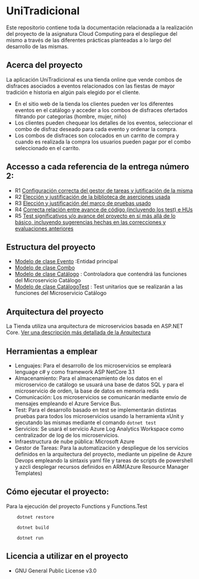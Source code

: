 # UniTradicional  
Este repositorio contiene toda la documentación relacionada a la realización del proyecto de la asignatura Cloud Computing para el despliegue del mismo a través de las diferentes prácticas planteadas a lo largo del desarrollo de las mismas. 

## Acerca del proyecto
La aplicación UniTradicional es una tienda online que vende combos de disfraces asociados a eventos relacionados con las fiestas de mayor tradición e historia en algún país elegido por el cliente.

- En el sitio web de la tienda los clientes pueden ver los diferentes eventos en el catálogo y acceder a los combos de disfraces ofertados filtrando por categorías (hombre, mujer, niño)
- Los clientes pueden chequear los detalles de los eventos, seleccionar el combo de disfraz deseado para cada evento y ordenar la compra.
- Los combos de disfraces son colocados en un carrito de compra y cuando es realizada la compra los usuarios pueden pagar por el combo seleccionado en el carrito.

## Accesso a cada referencia de la entrega número 2:

- R1 [Configuración correcta del gestor de tareas y jutificación de la misma](https://github.com/ccvaillant1992/UniTradicional/blob/master/docs/GestordeTareas.md)
- R2 [Elección y justificación de la biblioteca de aserciones usada](https://github.com/ccvaillant1992/UniTradicional/blob/master/docs/BibliotecaAsercionesUsada.md)
- R3 [Elección y justificación del marco de pruebas usado](https://github.com/ccvaillant1992/UniTradicional/blob/master/docs/MarcodePruebaUsado.md)
- R4 [Correcta relación entre avance de código (incluyendo los test) e HUs](https://github.com/ccvaillant1992/UniTradicional/blob/master/docs/AvanceDelCodigo.md)
- R5 [Test significativos y/o avance del proyecto en sí más allá de lo básico, incluyendo sugerencias hechas en las correcciones y evaluaciones anteriores](https://github.com/ccvaillant1992/UniTradicional/blob/master/docs/AvanceDelProyecto.md)

## Estructura del proyecto

- [Modelo de clase Evento](https://github.com/ccvaillant1992/UniTradicional/blob/master/Functions/Models/Evento.cs) :Entidad principal
- [Modelo de clase Combo](https://github.com/ccvaillant1992/UniTradicional/blob/master/Functions/Models/Combo.cs)
- [Modelo de clase Catálogo]() : Controladora que contendrá las funciones del Microservicio Catálogo
- [Modelo de clase CatálogoTest]() : Test unitarios que se realizarán a las funciones del Microservicio Catálogo

## Arquitectura del proyecto

La Tienda utiliza una arquitectura de microservicios basada en ASP.NET Core. [Ver una descripción más detallada de la Arquitectura](https://github.com/ccvaillant1992/UniTradicional/blob/master/docs/ArquitecturaProyecto.md)

## Herramientas a emplear

- Lenguajes: Para el desarrollo de los microservicios se empleará lenguage c# y como framework ASP NetCore 3.1
- Almacenamiento: Para el almacenamiento de los datos en el microservico de catálogo se usuará una base de datos SQL y para el microservicio de orden, la base de datos en memoria redis
- Comunicación: Los microservicios se comunicarán mediante envío de mensajes empleando el Azure Service Bus.
- Test: Para el desarrollo basado en test se implementarán distintas pruebas para todos los microservicios usando la herramienta xUnit y ejecutando las mismas mediante el comando `` dotnet test ``
- Servicios: Se usará el servicio Azure Log Analytics Workspace como centralizador de log de los microservicios.
- Infraestructura de nube pública: Microsoft Azure 
- Gestor de Tareas: Para la automatización y despliegue de los servicios definidos en la arquitectura del proyecto, mediante un pipeline de Azure Devops empleando la sintaxis yaml file y tareas de scripts de powershell y azcli desplegar recursos definidos en ARM(Azure Resource Manager Templates)


## Cómo ejecutar el proyecto:
Para la ejecución del proyecto Functions y Functions.Test

``` 
    dotnet restore 

    dotnet build
    
    dotnet run

```

## Licencia a utilizar en el proyecto

- GNU General Public License v3.0

